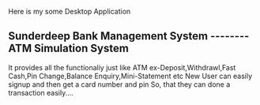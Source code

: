 Here is my some Desktop Application

<h2>Sunderdeep Bank Management System -------- ATM Simulation System</h2>
It provides all the functionaliy just like ATM 
ex-Deposit,Withdrawl,Fast Cash,Pin Change,Balance Enquiry,Mini-Statement etc
New User can easily signup and then get a card number and pin
So, that they can done a transaction easily....

